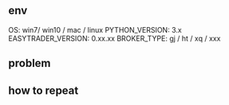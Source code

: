 ## env

OS: win7/ win10 / mac / linux
PYTHON_VERSION: 3.x
EASYTRADER_VERSION: 0.xx.xx
BROKER_TYPE: gj / ht / xq / xxx

## problem

## how to repeat



